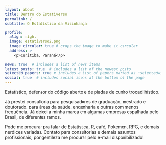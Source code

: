 ```yaml
---
layout: about
title: Dentro do Estativerso
permalink: /
subtitle: O Estatístico da Vizinhança

profile:
  align: right
  image: estativerso2.png
  image_circular: true # crops the image to make it circular
  address: >
    <p>Curitiba, Paraná</p>

news: true  # includes a list of news items
latest_posts: true  # includes a list of the newest posts
selected_papers: true # includes a list of papers marked as "selected={true}"
social: true  # includes social icons at the bottom of the page
---
```


Estatístico, defensor do código aberto e de piadas de cunho trocadilhístico. 

Já prestei consultoria para pesquisadores de graduação, mestrado e doutorado, para áreas da saúde, engenharia e outras com menos frequência. Já deixei a minha marca em algumas empresas espalhada pelo Brasil, de diferentes ramos. 

Pode me procurar pra falar de Estatística, R, café, Pokemon, RPG, e demais nerdices variadas. Contato para consultorias e demais assuntos profissionais, por gentileza me procurar pelo e-mail disponibilizado!